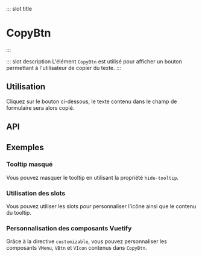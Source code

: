 ::: slot title
# CopyBtn
:::

::: slot description
L'élément `CopyBtn` est utilisé pour afficher un bouton permettant à l'utilisateur de copier du texte.
:::

## Utilisation

Cliquez sur le bouton ci-dessous, le texte contenu dans le champ de formulaire sera alors copié.

<DocExample
  eager
  file="elements/copy-btn/examples/copy-btn"
/>

## API

<DocApi
  :value="['CopyBtn']"
  :api="{
    CopyBtn: {
      props: [{
        name: 'text-to-copy',
        defaultValue: 'undefined',
        type: 'string | function',
        description: 'Le texte à copier ou une fonction qui le retourne. La fonction sera exécutée lors du clic sur le bouton.'
      },
      {
        name: 'label',
        defaultValue: 'undefined',
        type: 'string',
        description: 'Le label accessible du bouton. Cette propriété est nécessaire pour rendre le bouton accessible aux lecteurs d\'écrans, n\'hésitez pas à décrire ce que va copier le bouton.'
      },
      {
        name: 'hide-tooltip',
        type: 'boolean',
        defaultValue: 'false',
        description: 'Masque le `VTooltip`.'
      },
      {
        name: 'tooltip-duration',
        type: 'number',
        defaultValue: '2500',
        description: 'La durée d\'affichage du tooltip en millisecondes.'
      },
      {
        name: 'vuetify-options',
        type: 'Options',
        defaultValue: 'undefined',
        description: 'Personnalisation des composants Vuetify en utilisant la directive `customizable`.'
      }],
      slots: [{
        name: 'icon',
        description: 'Slot pour remplacer l\'icône par défaut.'
      },
      {
        name: 'tooltip',
        description: 'Slot pour remplacer le contenu du tooltip.'
      }]
    }
  }"
/>

## Exemples

### Tooltip masqué

Vous pouvez masquer le tooltip en utilisant la propriété `hide-tooltip`.

<DocExample file="elements/copy-btn/examples/copy-btn-no-tooltip" />

### Utilisation des slots

Vous pouvez utiliser les slots pour personnaliser l'icône ainsi que le contenu du tooltip.

<DocExample file="elements/copy-btn/examples/copy-btn-slots" />

### Personnalisation des composants Vuetify

Grâce à la directive `customizable`, vous pouvez personnaliser les composants `VMenu`, `VBtn` et `VIcon` contenus dans `CopyBtn`.

<DocExample file="elements/copy-btn/examples/copy-btn-vuetify-options" />
